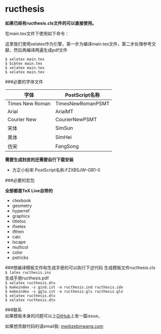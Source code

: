 # ructhesis  

**如果已经有ructhesis.cls文件的可以直接使用。**  

在main.tex文件下使用如下命令：  

这里我们使用xelatex作为引擎，第一步为编译main.tex文件，第二步处理参考文献，然后再编译两遍生成pdf文件  

`$ xelatex main.tex`  
`$ bibtex main.tex`  
`$ xelatex main.tex`  
`$ xelatex main.tex` 

###必要的字体文件

字体 | PostScript名称 
------------ | ------------- 
Times New Roman | TimesNewRomanPSMT  
Arial | ArialMT
Courier New | CourierNewPSMT
宋体 | SimSun
黑体 | SimHei
仿宋 | FangSong


**需要生成封皮的还需要自行下载安装**  

- 方正小标宋           PostScript名称:FZXBSJW–GB1-0

###必要的宏包

**全部都是TeX Live自带的**
- ctexbook
- geometry
- hyperref
- graphicx
- titletoc
- ifxetex
- ifthen
- calc
- lscape
- multicol
- color
- pstricks

###想编译模板文件和生成手册的可以执行下述代码
生成模板文件ructhesis.cls  
`$ latex ructhesis.ins`  
生成手册ructhesis.pdf  
`$ xelatex ructhesis.dtx`  
`$ makeindex -s gind.ist -o ructhesis.ind ructhesis.idx `  
`$ makeindex -s gglo.ist -o ructhesis.gls ructhesis.glo `  
`$ xelatex ructhesis.dtx`  
`$ xelatex ructhesis.dtx`  

###联系  
如果模板本身的问题可以上[GitHub](https://github.com/ZebinWang/ructhesis)上发一篇issue。   

如果想贡献代码的请email我: <me@zebinwang.com> 

